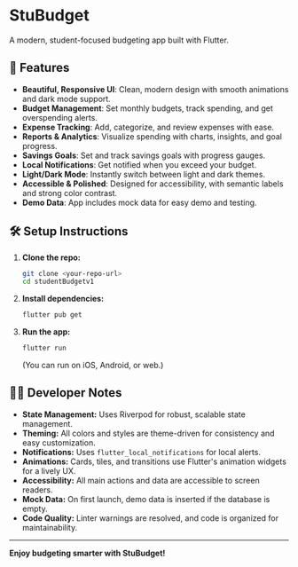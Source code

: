 # StuBudget

A modern, student-focused budgeting app built with Flutter.

## 🚀 Features
- **Beautiful, Responsive UI**: Clean, modern design with smooth animations and dark mode support.
- **Budget Management**: Set monthly budgets, track spending, and get overspending alerts.
- **Expense Tracking**: Add, categorize, and review expenses with ease.
- **Reports & Analytics**: Visualize spending with charts, insights, and goal progress.
- **Savings Goals**: Set and track savings goals with progress gauges.
- **Local Notifications**: Get notified when you exceed your budget.
- **Light/Dark Mode**: Instantly switch between light and dark themes.
- **Accessible & Polished**: Designed for accessibility, with semantic labels and strong color contrast.
- **Demo Data**: App includes mock data for easy demo and testing.

## 🛠️ Setup Instructions
1. **Clone the repo:**
   ```bash
   git clone <your-repo-url>
   cd studentBudgetv1
   ```
2. **Install dependencies:**
   ```bash
   flutter pub get
   ```
3. **Run the app:**
   ```bash
   flutter run
   ```
   (You can run on iOS, Android, or web.)

## 👩‍💻 Developer Notes
- **State Management:** Uses Riverpod for robust, scalable state management.
- **Theming:** All colors and styles are theme-driven for consistency and easy customization.
- **Notifications:** Uses `flutter_local_notifications` for local alerts.
- **Animations:** Cards, tiles, and transitions use Flutter's animation widgets for a lively UX.
- **Accessibility:** All main actions and data are accessible to screen readers.
- **Mock Data:** On first launch, demo data is inserted if the database is empty.
- **Code Quality:** Linter warnings are resolved, and code is organized for maintainability.

---

**Enjoy budgeting smarter with StuBudget!**
